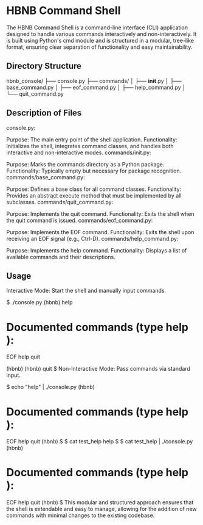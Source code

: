 # HBNB Command Shell
The HBNB Command Shell is a command-line interface (CLI) application designed to handle various commands interactively and non-interactively. It is built using Python's cmd module and is structured in a modular, tree-like format, ensuring clear separation of functionality and easy maintainability.

## Directory Structure

hbnb_console/
├── console.py
├── commands/
│   ├── __init__.py
│   ├── base_command.py
│   ├── eof_command.py
│   ├── help_command.py
│   └── quit_command.py
## Description of Files
console.py:

Purpose: The main entry point of the shell application.
Functionality: Initializes the shell, integrates command classes, and handles both interactive and non-interactive modes.
commands/init.py:

Purpose: Marks the commands directory as a Python package.
Functionality: Typically empty but necessary for package recognition.
commands/base_command.py:

Purpose: Defines a base class for all command classes.
Functionality: Provides an abstract execute method that must be implemented by all subclasses.
commands/quit_command.py:

Purpose: Implements the quit command.
Functionality: Exits the shell when the quit command is issued.
commands/eof_command.py:

Purpose: Implements the EOF command.
Functionality: Exits the shell upon receiving an EOF signal (e.g., Ctrl-D).
commands/help_command.py:

Purpose: Implements the help command.
Functionality: Displays a list of available commands and their descriptions.
## Usage
Interactive Mode: Start the shell and manually input commands.


$ ./console.py
(hbnb) help

Documented commands (type help <topic>):
========================================
EOF  help  quit

(hbnb)
(hbnb) quit
$
Non-Interactive Mode: Pass commands via standard input.


$ echo "help" | ./console.py
(hbnb)

Documented commands (type help <topic>):
========================================
EOF  help  quit
(hbnb)
$
$ cat test_help
help
$
$ cat test_help | ./console.py
(hbnb)

Documented commands (type help <topic>):
========================================
EOF  help  quit
(hbnb)
$
This modular and structured approach ensures that the shell is extendable and easy to manage, allowing for the addition of new commands with minimal changes to the existing codebase.